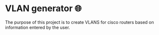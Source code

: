 # VLAN generator 🌐
The purpose of this project is to create VLANS for cisco routers based on information entered by the user.

